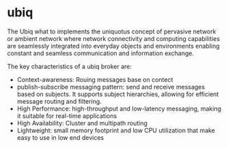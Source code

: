 # ubiq

The Ubiq what to implements the uniquotus concept of pervasive network or ambient network where network connectivity and computing capabilities are seamlessly integrated into everyday objects and environments enabling constant and seamless communication and information exchange.

The key characteristics of a ubiq broker are:
- Context-awareness: Rouing messages base on contect
- publish-subscribe messaging pattern:  send and receive messages based on subjects. It supports subject hierarchies, allowing for efficient message routing and filtering.
- High Performance: high-throughput and low-latency messaging, making it suitable for real-time applications
- High Availability: Cluster and multipath routing
- Lightweight: small memory footprint and low CPU utilization that make easy to use in low end devices

